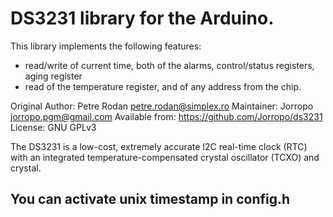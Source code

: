 # DS3231 library for the Arduino.

This library implements the following features:

* read/write of current time, both of the alarms,   control/status registers, aging register
* read of the temperature register, and of any address from the chip.

Original Author: Petre Rodan <petre.rodan@simplex.ro>
Maintainer:      Jorropo <jorropo.pgm@gmail.com>
Available from:  https://github.com/Jorropo/ds3231
License:         GNU GPLv3

The DS3231 is a low-cost, extremely accurate I2C real-time clock
(RTC) with an integrated temperature-compensated crystal oscillator
(TCXO) and crystal.

## You can activate unix timestamp in config.h
